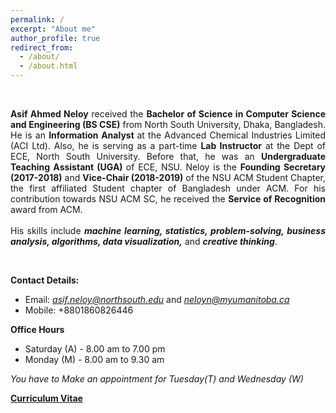 ```yaml
---
permalink: /
excerpt: "About me"
author_profile: true
redirect_from: 
  - /about/
  - /about.html
---
```

<br />

<p style="text-align:justify;"> <strong>Asif Ahmed Neloy</strong> received the <strong>Bachelor of Science in Computer Science and Engineering (BS CSE)</strong> from North South University, Dhaka, Bangladesh. He is an <strong> Information Analyst </strong>at the Advanced Chemical Industries Limited (ACI Ltd). Also, he is serving as a part-time <strong> Lab Instructor</strong> at the Dept of ECE, North South University. Before that, he was an <strong>Undergraduate Teaching Assistant (UGA) </strong> of ECE, NSU. Neloy is the <strong>Founding Secretary (2017-2018)</strong> and <strong>Vice-Chair (2018-2019)</strong> of the NSU ACM Student Chapter, the first affiliated Student chapter of Bangladesh under ACM. For his contribution towards NSU ACM SC, he received the <strong>Service of Recognition</strong> award from ACM.<br/> <br/>His skills include <strong><i>machine learning, statistics, problem-solving, business analysis, algorithms, data visualization,</i></strong> and <strong><i>creative thinking</i></strong>.</p>

<br/>

**Contact Details:**
   * Email: *asif.neloy@northsouth.edu* and *neloyn@myumanitoba.ca*
   * Mobile: +8801860826446

**Office Hours**
   * Saturday (A) - 8.00 am to 7.00 pm
   * Monday (M)   - 8.00 am to 9.30 am

*You have to Make an appointment for Tuesday(T) and Wednesday (W)*


<a href="/files/Website_CV.pdf" target="_blank"> **Curriculum Vitae**</a>


